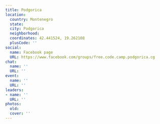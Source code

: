 ```yaml
---
title: Podgorica
location:
  country: Montenegro
  state: 
  city: Podgorica
  neighborhood: 
  coordinates: 42.441524, 19.262108
  plusCode: ''
social:
  name: Facebook page
  URL: https://www.facebook.com/groups/free.code.camp.podgorica.cg
chat:
  name: ''
  URL: ''
event:
  name: ''
  URL: ''
leaders:
- name: ''
  URL: ''
photos:
  old: 
  cover: ''
---
```

